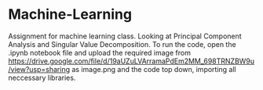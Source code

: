 # Machine-Learning

Assignment for machine learning class. Looking at Principal Component Analysis and Singular Value Decomposition. 
To run the code, open the .ipynb notebook file and upload the required image from https://drive.google.com/file/d/19aUZuLVArramaPdEm2MM_698TRNZBW9u/view?usp=sharing as image.png
and the code top down, importing all neccessary libraries.
